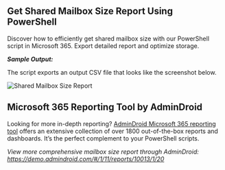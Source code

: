 ## Get Shared Mailbox Size Report Using PowerShell
Discover how to efficiently get shared mailbox size with our PowerShell script in Microsoft 365. Export detailed report and optimize storage.

***Sample Output:***

The script exports an output CSV file that looks like the screenshot below.

![Shared Mailbox Size Report](https://o365reports.com/wp-content/uploads/2024/02/Get-shared-mailbox-size-report-PowerShell-Script-1024x245.png?v=1707203216)
## Microsoft 365 Reporting Tool by AdminDroid
Looking for more in-depth reporting? [AdminDroid Microsoft 365 reporting tool](https://admindroid.com/?src=GitHub) offers an extensive collection of over 1800 out-of-the-box reports and dashboards. It’s the perfect complement to your PowerShell scripts.

*View more comprehensive mailbox size report through AdminDroid: <https://demo.admindroid.com/#/1/11/reports/10013/1/20>* 

